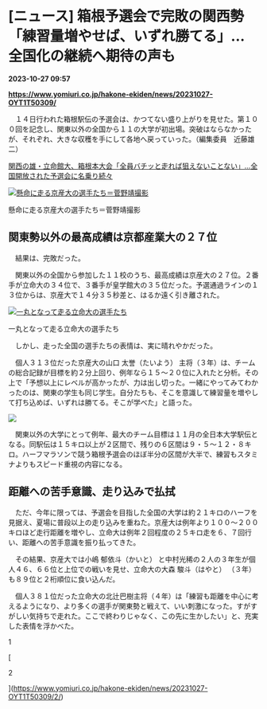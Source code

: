 # [ニュース] 箱根予選会で完敗の関西勢「練習量増やせば、いずれ勝てる」…全国化の継続へ期待の声も

**2023-10-27 09:57**

**https://www.yomiuri.co.jp/hakone-ekiden/news/20231027-OYT1T50309/**

　１４日行われた箱根駅伝の予選会は、かつてない盛り上がりを見せた。第１００回を記念し、関東以外の全国から１１の大学が初出場。突破はならなかったが、それぞれ、大きな収穫を手にして各地へ戻っていった。（編集委員　近藤雄二）

[関西の雄・立命館大、箱根本大会「全員バチッと走れば狙えないことない」…全国開放された予選会に名乗り続々](https://www.yomiuri.co.jp/hakone-ekiden/news/20230929-OYT1T50243/)

[![懸命に走る京産大の選手たち＝菅野靖撮影](https://www.yomiuri.co.jp/media/2023/10/20231027-OYT1I50153-1.jpg)](https://www.yomiuri.co.jp/pluralphoto/20231027-OYT1I50153/)

懸命に走る京産大の選手たち＝菅野靖撮影

関東勢以外の最高成績は京都産業大の２７位
--------------------

　結果は、完敗だった。

　関東以外の全国から参加した１１校のうち、最高成績は京産大の２７位。２番手が立命大の３４位で、３番手が皇学館大の３５位だった。予選通過ラインの１３位からは、京産大で１４分３５秒差と、はるか遠く引き離された。

[![一丸となって走る立命大の選手たち](https://www.yomiuri.co.jp/media/2023/10/20231027-OYT1I50152-1.jpg)](https://www.yomiuri.co.jp/pluralphoto/20231027-OYT1I50152/)

一丸となって走る立命大の選手たち

　しかし、走った全国の選手たちの表情は、実に晴れやかだった。

　個人３１３位だった京産大の山口 太誉（たいよう） 主将（３年）は、チームの総合記録が目標を約２分上回り、例年なら１５～２０位に入れたと分析。その上で「予想以上にレベルが高かったが、力は出し切った。一緒にやってみてわかったのは、関東の学生も同じ学生。自分たちも、そこを意識して練習量を増やして打ち込めば、いずれは勝てる。そこが学べた」と語った。

[![](https://www.yomiuri.co.jp/media/2023/10/20231027-OYT1I50157-1.jpg)](https://www.yomiuri.co.jp/pluralphoto/20231027-OYT1I50157/)

　関東以外の大学にとって例年、最大のチーム目標は１１月の全日本大学駅伝となる。同駅伝は１５キロ以上が２区間で、残りの６区間は９・５～１２・８キロ。ハーフマラソンで競う箱根予選会のほぼ半分の区間が大半で、練習もスタミナよりもスピード重視の内容になる。

距離への苦手意識、走り込みで払拭
----------------

　ただ、今年に限っては、予選会を目指した全国の大学は約２１キロのハーフを見据え、夏場に普段以上の走り込みを重ねた。京産大は例年より１００～２００キロほど走行距離を増やし、立命大は例年２回程度の２５キロ走を６、７回行い、距離への苦手意識を振り払ってきた。

　その結果、京産大では小嶋 郁依斗（かいと） と中村光稀の２人の３年生が個人４６、６６位と上位での戦いを見せ、立命大の大森 駿斗（はやと） （３年）も８９位と２桁順位に食い込んだ。

　個人３８１位だった立命大の北辻巴樹主将（４年）は「練習も距離を中心に考えるようになり、より多くの選手が関東勢と戦えて、いい刺激になった。すがすがしい気持ちで走れた。ここで終わりじゃなく、この先に生かしたい」と、充実した表情を浮かべた。

1

[

2

](https://www.yomiuri.co.jp/hakone-ekiden/news/20231027-OYT1T50309/2/)